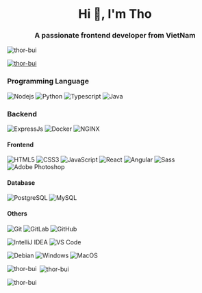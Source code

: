 <h1 align="center">Hi 👋, I'm Tho</h1>
<h3 align="center">A passionate frontend developer from VietNam</h3>

<p align="left"> <img src="https://komarev.com/ghpvc/?username=thor-bui&label=Profile%20views&color=0e75b6&style=flat" alt="thor-bui" /> </p>

<p align="left"> <a href="https://github.com/ryo-ma/github-profile-trophy"><img src="https://github-profile-trophy.vercel.app/?username=thor-bui" alt="thor-bui" /></a> </p>

### Programming Language
![Nodejs](https://img.shields.io/badge/-Nodejs-black?style=flat-square&logo=Node.js)
![Python](https://img.shields.io/badge/-Python-%23F7DF1C?style=flat-square&logo=python)
![Typescript](https://img.shields.io/badge/-Typescript-%231572B6?style=flat-square&logo=typescript&logoColor=fff)
![Java](http://img.shields.io/badge/-Java-007396?style=flat-square&logo=java&logoColor=ffffff)

### Backend
![ExpressJs](https://img.shields.io/badge/-ExpressJs-black?style=flat-square&logo=Node.js)
![Docker](https://img.shields.io/badge/-Docker-black?style=flat-square&logo=docker)
![NGINX](http://img.shields.io/badge/-NGINX-269539?style=flat-square&logo=nginx&logoColor=ffffff)

#### Frontend
![HTML5](https://img.shields.io/badge/-HTML5-%23E44D27?style=flat-square&logo=html5&logoColor=ffffff)
![CSS3](https://img.shields.io/badge/-CSS3-%231572B6?style=flat-square&logo=css3)
![JavaScript](https://img.shields.io/badge/-JavaScript-%23F7DF1C?style=flat-square&logo=javascript&logoColor=000000&labelColor=%23F7DF1C&color=%23FFCE5A)
![React](https://img.shields.io/badge/-React-%23282C34?style=flat-square&logo=react)
![Angular](http://img.shields.io/badge/-Angular-DD0031?style=flat-square&logo=angular&logoColor=ffffff)
![Sass](https://img.shields.io/badge/-Sass-%23CC6699?style=flat-square&logo=sass&logoColor=ffffff)
![Adobe Photoshop](http://img.shields.io/badge/-Abode%20Photoshop-26C9FF?style=flat-square&logo=adobe-photoshop&logoColor=ffffff)

#### Database
![PostgreSQL](https://img.shields.io/badge/-PostgreSQL-fff?style=flat-square&logo=postgresql)
![MySQL](http://img.shields.io/badge/-MySQL-%23ffffff?style=flat-square&logo=mysql)

#### Others
![Git](https://img.shields.io/badge/-Git-%23F05032?style=flat-square&logo=git&logoColor=%23ffffff)
![GitLab](https://img.shields.io/badge/-GitLab-FCA121?style=flat-square&logo=gitlab)
![GitHub](https://img.shields.io/badge/-GitHub-181717?style=flat-square&logo=github)

![IntelliJ IDEA](http://img.shields.io/badge/-IntelliJ%20IDEA-000000?style=flat-square&logo=intellij-idea&logoColor=ffffff)
![VS Code](http://img.shields.io/badge/-VS%20Code-007ACC?style=flat-square&logo=visual-studio-code&logoColor=ffffff)

![Debian](http://img.shields.io/badge/-Debian-A81D33?style=flat-square&logo=debian&logoColor=ffffff)
![Windows](http://img.shields.io/badge/-Windows-0078D6?style=flat-square&logo=windows&logoColor=ffffff)
![MacOS](http://img.shields.io/badge/-MacOS-A81D33?style=flat-square&logo=macos&logoColor=ffffff)


<p><img align="left" src="https://github-readme-stats.vercel.app/api/top-langs?username=thor-bui&show_icons=true&locale=en&layout=compact" alt="thor-bui" /></p>

<p>&nbsp;<img align="center" src="https://github-readme-stats.vercel.app/api?username=thor-bui&show_icons=true&locale=en" alt="thor-bui" /></p>

<p><img align="center" src="https://github-readme-streak-stats.herokuapp.com/?user=thor-bui&" alt="thor-bui" /></p>

